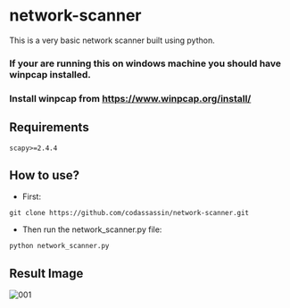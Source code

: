 # network-scanner
This is a very basic network scanner built using python.

### If your are running this on windows machine you should have winpcap installed.
### Install winpcap from https://www.winpcap.org/install/

## Requirements
```
scapy>=2.4.4
```

## How to use?
* First:
```
git clone https://github.com/codassassin/network-scanner.git
```
* Then run the network_scanner.py file:
```
python network_scanner.py
```

## Result Image
![001](https://user-images.githubusercontent.com/55107082/129308134-247cd291-93d2-4056-9ff8-ad7da3e958c0.png)

